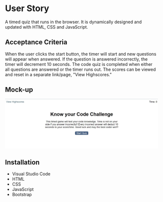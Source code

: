 # User Story

A timed quiz that runs in the browser. It is dynamically designed and updated with HTML, CSS and JavaScript.

## Acceptance Criteria

When the user clicks the start button, the timer will start and new questions will appear when answered. If the question is answered incorrectly, the timer will decrement 10 seconds. The code quiz is completed when either all questions are answered or the timer runs out. The scores can be viewed and reset in a separate link/page, "View Highscores."

## Mock-up

![The application has a blue gray button labeled Start Quiz](./assets/images/quizchallenge.jpg)

## Installation

* Visual Studio Code
* HTML
* CSS
* JavaScript
* Bootstrap
